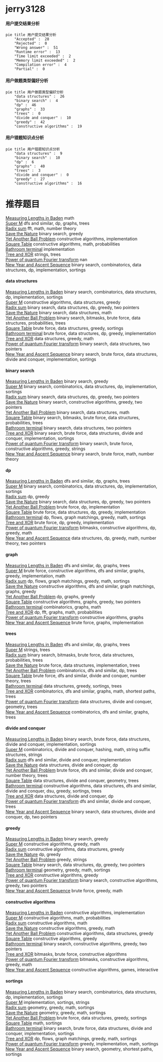 # jerry3128
<!-- tabs:start -->
#### **用户提交结果分析**

```mermaid
pie title 用户提交结果分析
    "Accepted" :  28
    "Rejected" :  0
    "Wrong answer" :  51
    "Runtime error" :  13
    "Time limit exceeded" :  2
    "Memory limit exceeded" :  2
    "Compilation error" :  4
    "Partial" :  0
```
#### **用户做题类型偏好分析**

```mermaid
pie title 用户做题类型偏好分析
    "data structures" :  26
    "binary search" :  4
    "dp" :  46
    "graphs" :  33
    "trees" :  0
    "divide and conquer" :  10
    "greedy" :  42
    "constructive algorithms" :  19
```
#### **用户错题知识点分析**

```mermaid
pie title 用户错题知识点分析
    "data structures" :  9
    "binary search" :  10
    "dp" :  6
    "graphs" :  40
    "trees" :  3
    "divide and conquer" :  0
    "greedy" :  27
    "constructive algorithms" :  16
```
<!-- tabs:end -->
# 推荐题目
[Measuring Lengths in Baden](http://codeforces.com/problemset/problem/125/A)		math		  
[Super M](http://codeforces.com/problemset/problem/592/D)		dfs and similar,
                        dp,
                        graphs,
                        trees		  
[Radix sum](http://codeforces.com/problemset/problem/1103/E)		fft,
                        math,
                        number theory		  
[Save the Nature](https://codeforces.com/contest/1241/problem/C)		binary search,
                        greedy		  
[Yet Another Ball Problem](http://codeforces.com/problemset/problem/1118/E)		constructive algorithms,
                        implementation		  
[Square Table](https://codeforces.com/contest/418/problem/C)		constructive algorithms,
                        math,
                        probabilities		  
[Bathroom terminal](http://codeforces.com/problemset/problem/852/G)		implementation		  
[Tree and XOR](http://codeforces.com/problemset/problem/1055/F)		strings,
                        trees		  
[Power of quantum Fourier transform](http://codeforces.com/problemset/problem/1357/E1)		nan		  
[New Year and Ascent Sequence](http://codeforces.com/problemset/problem/1284/B)		binary search,
                        combinatorics,
                        data structures,
                        dp,
                        implementation,
                        sortings		  
<!-- tabs:start -->
#### **data structures**
[Measuring Lengths in Baden](http://codeforces.com/problemset/problem/1284/B)		binary search,
                        combinatorics,
                        data structures,
                        dp,
                        implementation,
                        sortings		  
[Super M](http://codeforces.com/problemset/problem/865/D)		constructive algorithms,
                        data structures,
                        greedy		  
[Radix sum](http://codeforces.com/problemset/problem/1492/C)		binary search,
                        data structures,
                        dp,
                        greedy,
                        two pointers		  
[Save the Nature](http://codeforces.com/problemset/problem/1490/G)		binary search,
                        data structures,
                        math		  
[Yet Another Ball Problem](http://codeforces.com/problemset/problem/1479/D)		binary search,
                        bitmasks,
                        brute force,
                        data structures,
                        probabilities,
                        trees		  
[Square Table](http://codeforces.com/problemset/problem/1497/A)		brute force,
                        data structures,
                        greedy,
                        sortings		  
[Bathroom terminal](http://codeforces.com/problemset/problem/1491/C)		brute force,
                        data structures,
                        dp,
                        greedy,
                        implementation		  
[Tree and XOR](http://codeforces.com/problemset/problem/1492/B)		data structures,
                        greedy,
                        math		  
[Power of quantum Fourier transform](http://codeforces.com/problemset/problem/1436/E)		binary search,
                        data structures,
                        two pointers		  
[New Year and Ascent Sequence](http://codeforces.com/problemset/problem/1461/D)		binary search,
                        brute force,
                        data structures,
                        divide and conquer,
                        implementation,
                        sortings		  
#### **binary search**
[Measuring Lengths in Baden](https://codeforces.com/contest/1241/problem/C)		binary search,
                        greedy		  
[Super M](http://codeforces.com/problemset/problem/1284/B)		binary search,
                        combinatorics,
                        data structures,
                        dp,
                        implementation,
                        sortings		  
[Radix sum](http://codeforces.com/problemset/problem/1492/C)		binary search,
                        data structures,
                        dp,
                        greedy,
                        two pointers		  
[Save the Nature](http://codeforces.com/problemset/problem/1463/D)		binary search,
                        constructive algorithms,
                        greedy,
                        two pointers		  
[Yet Another Ball Problem](http://codeforces.com/problemset/problem/1490/G)		binary search,
                        data structures,
                        math		  
[Square Table](http://codeforces.com/problemset/problem/1479/D)		binary search,
                        bitmasks,
                        brute force,
                        data structures,
                        probabilities,
                        trees		  
[Bathroom terminal](http://codeforces.com/problemset/problem/1436/E)		binary search,
                        data structures,
                        two pointers		  
[Tree and XOR](http://codeforces.com/problemset/problem/1461/D)		binary search,
                        brute force,
                        data structures,
                        divide and conquer,
                        implementation,
                        sortings		  
[Power of quantum Fourier transform](http://codeforces.com/problemset/problem/1493/C)		binary search,
                        brute force,
                        constructive algorithms,
                        greedy,
                        strings		  
[New Year and Ascent Sequence](http://codeforces.com/problemset/problem/1487/D)		binary search,
                        brute force,
                        math,
                        number theory		  
#### **dp**
[Measuring Lengths in Baden](http://codeforces.com/problemset/problem/592/D)		dfs and similar,
                        dp,
                        graphs,
                        trees		  
[Super M](http://codeforces.com/problemset/problem/1284/B)		binary search,
                        combinatorics,
                        data structures,
                        dp,
                        implementation,
                        sortings		  
[Radix sum](http://codeforces.com/problemset/problem/1276/A)		dp,
                        greedy		  
[Save the Nature](http://codeforces.com/problemset/problem/1492/C)		binary search,
                        data structures,
                        dp,
                        greedy,
                        two pointers		  
[Yet Another Ball Problem](https://codeforces.com/contest/1457/problem/C)		brute force,
                        dp,
                        implementation		  
[Square Table](http://codeforces.com/problemset/problem/1491/C)		brute force,
                        data structures,
                        dp,
                        greedy,
                        implementation		  
[Bathroom terminal](http://codeforces.com/problemset/problem/1437/C)		dp,
                        flows,
                        graph matchings,
                        greedy,
                        math,
                        sortings		  
[Tree and XOR](http://codeforces.com/problemset/problem/1499/B)		brute force,
                        dp,
                        greedy,
                        implementation		  
[Power of quantum Fourier transform](http://codeforces.com/problemset/problem/1491/D)		bitmasks,
                        constructive algorithms,
                        dp,
                        greedy,
                        math		  
[New Year and Ascent Sequence](http://codeforces.com/problemset/problem/1497/E1)		data structures,
                        dp,
                        greedy,
                        math,
                        number theory,
                        two pointers		  
#### **graph**
[Measuring Lengths in Baden](http://codeforces.com/problemset/problem/592/D)		dfs and similar,
                        dp,
                        graphs,
                        trees		  
[Super M](http://codeforces.com/problemset/problem/1487/C)		brute force,
                        constructive algorithms,
                        dfs and similar,
                        graphs,
                        greedy,
                        implementation,
                        math		  
[Radix sum](http://codeforces.com/problemset/problem/1437/C)		dp,
                        flows,
                        graph matchings,
                        greedy,
                        math,
                        sortings		  
[Save the Nature](http://codeforces.com/problemset/problem/1470/D)		constructive algorithms,
                        dfs and similar,
                        graph matchings,
                        graphs,
                        greedy		  
[Yet Another Ball Problem](http://codeforces.com/problemset/problem/1476/C)		dp,
                        graphs,
                        greedy		  
[Square Table](http://codeforces.com/problemset/problem/1304/D)		constructive algorithms,
                        graphs,
                        greedy,
                        two pointers		  
[Bathroom terminal](http://codeforces.com/problemset/problem/1475/C)		combinatorics,
                        graphs,
                        math		  
[Tree and XOR](http://codeforces.com/problemset/problem/553/E)		dp,
                        fft,
                        graphs,
                        math,
                        probabilities		  
[Power of quantum Fourier transform](http://codeforces.com/problemset/problem/1495/C)		constructive algorithms,
                        graphs		  
[New Year and Ascent Sequence](http://codeforces.com/problemset/problem/1510/K)		brute force,
                        graphs,
                        implementation		  
#### **trees**
[Measuring Lengths in Baden](http://codeforces.com/problemset/problem/592/D)		dfs and similar,
                        dp,
                        graphs,
                        trees		  
[Super M](http://codeforces.com/problemset/problem/1055/F)		strings,
                        trees		  
[Radix sum](http://codeforces.com/problemset/problem/1479/D)		binary search,
                        bitmasks,
                        brute force,
                        data structures,
                        probabilities,
                        trees		  
[Save the Nature](http://codeforces.com/problemset/problem/1511/C)		brute force,
                        data structures,
                        implementation,
                        trees		  
[Yet Another Ball Problem](http://codeforces.com/problemset/problem/1499/F)		combinatorics,
                        dfs and similar,
                        dp,
                        trees		  
[Square Table](http://codeforces.com/problemset/problem/1491/E)		brute force,
                        dfs and similar,
                        divide and conquer,
                        number theory,
                        trees		  
[Bathroom terminal](http://codeforces.com/problemset/problem/1466/D)		data structures,
                        greedy,
                        sortings,
                        trees		  
[Tree and XOR](http://codeforces.com/problemset/problem/1495/D)		combinatorics,
                        dfs and similar,
                        graphs,
                        math,
                        shortest paths,
                        trees		  
[Power of quantum Fourier transform](http://codeforces.com/problemset/problem/1303/G)		data structures,
                        divide and conquer,
                        geometry,
                        trees		  
[New Year and Ascent Sequence](http://codeforces.com/problemset/problem/1454/E)		combinatorics,
                        dfs and similar,
                        graphs,
                        trees		  
#### **divide and conquer**
[Measuring Lengths in Baden](http://codeforces.com/problemset/problem/1461/D)		binary search,
                        brute force,
                        data structures,
                        divide and conquer,
                        implementation,
                        sortings		  
[Super M](http://codeforces.com/problemset/problem/1466/G)		combinatorics,
                        divide and conquer,
                        hashing,
                        math,
                        string suffix structures,
                        strings		  
[Radix sum](http://codeforces.com/problemset/problem/1490/D)		dfs and similar,
                        divide and conquer,
                        implementation		  
[Save the Nature](https://codeforces.com/contest/1483/problem/C)		data structures,
                        divide and conquer,
                        dp		  
[Yet Another Ball Problem](http://codeforces.com/problemset/problem/1491/E)		brute force,
                        dfs and similar,
                        divide and conquer,
                        number theory,
                        trees		  
[Square Table](http://codeforces.com/problemset/problem/1303/G)		data structures,
                        divide and conquer,
                        geometry,
                        trees		  
[Bathroom terminal](http://codeforces.com/problemset/problem/1494/D)		constructive algorithms,
                        data structures,
                        dfs and similar,
                        divide and conquer,
                        dsu,
                        greedy,
                        sortings,
                        trees		  
[Tree and XOR](http://codeforces.com/problemset/problem/1482/E)		data structures,
                        divide and conquer,
                        dp		  
[Power of quantum Fourier transform](http://codeforces.com/problemset/problem/566/C)		dfs and similar,
                        divide and conquer,
                        trees		  
[New Year and Ascent Sequence](http://codeforces.com/problemset/problem/1428/F)		binary search,
                        data structures,
                        divide and conquer,
                        dp,
                        two pointers		  
#### **greedy**
[Measuring Lengths in Baden](https://codeforces.com/contest/1241/problem/C)		binary search,
                        greedy		  
[Super M](http://codeforces.com/problemset/problem/1186/D)		constructive algorithms,
                        greedy,
                        math		  
[Radix sum](http://codeforces.com/problemset/problem/865/D)		constructive algorithms,
                        data structures,
                        greedy		  
[Save the Nature](http://codeforces.com/problemset/problem/1276/A)		dp,
                        greedy		  
[Yet Another Ball Problem](http://codeforces.com/problemset/problem/1397/A)		greedy,
                        strings		  
[Square Table](http://codeforces.com/problemset/problem/1492/C)		binary search,
                        data structures,
                        dp,
                        greedy,
                        two pointers		  
[Bathroom terminal](https://codeforces.com/contest/1496/problem/C)		geometry,
                        greedy,
                        math,
                        sortings		  
[Tree and XOR](http://codeforces.com/problemset/problem/1493/A)		constructive algorithms,
                        greedy		  
[Power of quantum Fourier transform](http://codeforces.com/problemset/problem/1463/D)		binary search,
                        constructive algorithms,
                        greedy,
                        two pointers		  
[New Year and Ascent Sequence](http://codeforces.com/problemset/problem/1462/C)		brute force,
                        greedy,
                        math		  
#### **constructive algorithms**
[Measuring Lengths in Baden](http://codeforces.com/problemset/problem/1118/E)		constructive algorithms,
                        implementation		  
[Super M](https://codeforces.com/contest/418/problem/C)		constructive algorithms,
                        math,
                        probabilities		  
[Radix sum](http://codeforces.com/problemset/problem/1266/B)		constructive algorithms,
                        math		  
[Save the Nature](http://codeforces.com/problemset/problem/1186/D)		constructive algorithms,
                        greedy,
                        math		  
[Yet Another Ball Problem](http://codeforces.com/problemset/problem/865/D)		constructive algorithms,
                        data structures,
                        greedy		  
[Square Table](http://codeforces.com/problemset/problem/1493/A)		constructive algorithms,
                        greedy		  
[Bathroom terminal](http://codeforces.com/problemset/problem/1463/D)		binary search,
                        constructive algorithms,
                        greedy,
                        two pointers		  
[Tree and XOR](https://codeforces.com/contest/1456/problem/B)		bitmasks,
                        brute force,
                        constructive algorithms		  
[Power of quantum Fourier transform](http://codeforces.com/problemset/problem/1492/D)		bitmasks,
                        constructive algorithms,
                        greedy,
                        math		  
[New Year and Ascent Sequence](https://codeforces.com/contest/1504/problem/D)		constructive algorithms,
                        games,
                        interactive		  
#### **sortings**
[Measuring Lengths in Baden](http://codeforces.com/problemset/problem/1284/B)		binary search,
                        combinatorics,
                        data structures,
                        dp,
                        implementation,
                        sortings		  
[Super M](http://codeforces.com/problemset/problem/1220/A)		implementation,
                        sortings,
                        strings		  
[Radix sum](https://codeforces.com/contest/1496/problem/C)		geometry,
                        greedy,
                        math,
                        sortings		  
[Save the Nature](http://codeforces.com/problemset/problem/1495/A)		geometry,
                        greedy,
                        math,
                        sortings		  
[Yet Another Ball Problem](http://codeforces.com/problemset/problem/1497/A)		brute force,
                        data structures,
                        greedy,
                        sortings		  
[Square Table](http://codeforces.com/problemset/problem/1427/A)		math,
                        sortings		  
[Bathroom terminal](http://codeforces.com/problemset/problem/1461/D)		binary search,
                        brute force,
                        data structures,
                        divide and conquer,
                        implementation,
                        sortings		  
[Tree and XOR](http://codeforces.com/problemset/problem/1437/C)		dp,
                        flows,
                        graph matchings,
                        greedy,
                        math,
                        sortings		  
[Power of quantum Fourier transform](http://codeforces.com/problemset/problem/1473/A)		greedy,
                        implementation,
                        math,
                        sortings		  
[New Year and Ascent Sequence](http://codeforces.com/problemset/problem/1486/B)		binary search,
                        geometry,
                        shortest paths,
                        sortings		  
<!-- tabs:end -->
